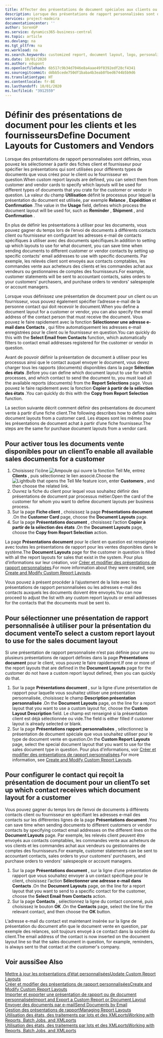```yaml
---
title: Affecter des présentations de document spéciales aux clients ou fournisseurs| Microsoft Docs
description: Lorsque des présentations de rapport personnalisées sont définies, vous pouvez les sélectionner à partir des fiches client et fournisseur pour spécifier que les présentations sélectionnées sont utilisées pour les documents que vous créez pour le client ou le fournisseur en question.
services: project-madeira
documentationcenter: ''
author: SorenGP
ms.service: dynamics365-business-central
ms.topic: article
ms.devlang: na
ms.tgt_pltfrm: na
ms.workload: na
ms.search.keywords: customized report, document layout, logo, personalize
ms.date: 10/01/2020
ms.author: edupont
ms.openlocfilehash: 6b517c9b34d7046e8a4aae49f0392edf28cf4341
ms.sourcegitcommit: ddbb5cede750df1baba4b3eab8fbed6744b5b9d6
ms.translationtype: HT
ms.contentlocale: fr-BE
ms.lasthandoff: 10/01/2020
ms.locfileid: "3912559"
---
```

# <a name="define-document-layouts-for-customers-and-vendors"></a><span data-ttu-id="f4e8e-103">Définir des présentations de document pour les clients et les fournisseurs</span><span class="sxs-lookup"><span data-stu-id="f4e8e-103">Define Document Layouts for Customers and Vendors</span></span>
<span data-ttu-id="f4e8e-104">Lorsque des présentations de rapport personnalisées sont définies, vous pouvez les sélectionner à partir des fiches client et fournisseur pour spécifier les présentations qui sont utilisées pour différents types de documents que vous créez pour le client ou le fournisseur en question.</span><span class="sxs-lookup"><span data-stu-id="f4e8e-104">When custom report layouts are defined, you can select them from customer and vendor cards to specify which layouts will be used for different types of documents that you crate for the customer or vendor in question.</span></span> <span data-ttu-id="f4e8e-105">La valeur du champ **Utilisation** définit le processus pour lequel la présentation du document est utilisée, par exemple **Relance** , **Expédition** et **Confirmation** .</span><span class="sxs-lookup"><span data-stu-id="f4e8e-105">The value in the **Usage** field, defines which process the document layout will be used for, such as **Reminder** , **Shipment** , and **Confirmation** .</span></span>

<span data-ttu-id="f4e8e-106">En plus de définir les présentations à utiliser pour les documents, vous pouvez gagner du temps lors de l’envoi de documents à différents contacts client ou fournisseur en configurant les adresses e-mail de contacts spécifiques à utiliser avec des documents spécifiques.</span><span class="sxs-lookup"><span data-stu-id="f4e8e-106">In addition to setting up which layouts to use for what document, you can save time when sending documents to different customer or vendor contacts by setting up specific contacts' email addresses to use with specific documents.</span></span> <span data-ttu-id="f4e8e-107">Par exemple, les relevés client sont envoyés aux contacts comptables, les commandes vente aux acheteurs des clients et les commandes achat aux vendeurs ou gestionnaires de comptes des fournisseurs.</span><span class="sxs-lookup"><span data-stu-id="f4e8e-107">For example, customer statements will be sent to accountant contacts, sales orders to your customers' purchasers, and purchase orders to vendors' salespeople or account managers.</span></span>

<span data-ttu-id="f4e8e-108">Lorsque vous définissez une présentation de document pour un client ou un fournisseur, vous pouvez également spécifier l’adresse e-mail de la personne contact qui doit recevoir le document.</span><span class="sxs-lookup"><span data-stu-id="f4e8e-108">When you define a document layout for a customer or vendor, you can also specify the email address of the contact person that must receive the document.</span></span> <span data-ttu-id="f4e8e-109">Vous pouvez le faire rapidement avec la fonction **Sélectionner une adresse e-mail dans Contacts** , qui filtre automatiquement les adresses e-mail enregistrées pour le client ou le fournisseur en question.</span><span class="sxs-lookup"><span data-stu-id="f4e8e-109">You can quickly do this with the **Select Email from Contacts** function, which automatically filters to contact email addresses registered for the customer or vendor in question.</span></span>

<span data-ttu-id="f4e8e-110">Avant de pouvoir définir la présentation de document à utiliser pour les processus ainsi que le contact auquel envoyer le document, vous devez charger tous les rapports (documents) disponibles dans la page **Sélection des états** .</span><span class="sxs-lookup"><span data-stu-id="f4e8e-110">Before you can define which document layout to use for which processes, and which contact to send the document to, you must load all the available reports (documents) from the **Report Selections** page.</span></span> <span data-ttu-id="f4e8e-111">Vous pouvez le faire rapidement avec la fonction **Copier à partir de la sélection des états** .</span><span class="sxs-lookup"><span data-stu-id="f4e8e-111">You can quickly do this with the **Copy from Report Selection** function.</span></span>

<span data-ttu-id="f4e8e-112">La section suivante décrit comment définir des présentations de document vente à partir d’une fiche client.</span><span class="sxs-lookup"><span data-stu-id="f4e8e-112">The following describes how to define sales document layouts from a customer card.</span></span> <span data-ttu-id="f4e8e-113">Les étapes sont les mêmes pour les présentations de document achat à partir d’une fiche fournisseur.</span><span class="sxs-lookup"><span data-stu-id="f4e8e-113">The steps are the same for purchase document layouts from a vendor card.</span></span>

## <a name="to-enable-all-available-sales-documents-for-a-customer"></a><span data-ttu-id="f4e8e-114">Pour activer tous les documents vente disponibles pour un client</span><span class="sxs-lookup"><span data-stu-id="f4e8e-114">To enable all available sales documents for a customer</span></span>
1. <span data-ttu-id="f4e8e-115">Choisissez l’icône ![Ampoule qui ouvre la fonction Tell Me](media/ui-search/search_small.png "Dites-moi ce que vous voulez faire"), entrez **Clients** , puis sélectionnez le lien associé.</span><span class="sxs-lookup"><span data-stu-id="f4e8e-115">Choose the ![Lightbulb that opens the Tell Me feature](media/ui-search/search_small.png "Tell me what you want to do") icon, enter **Customers** , and then choose the related link.</span></span>
2. <span data-ttu-id="f4e8e-116">Ouvrez la fiche du client pour lequel vous souhaitez définir des présentations de document par processus métier.</span><span class="sxs-lookup"><span data-stu-id="f4e8e-116">Open the card of the customer for whom you want to define document layouts per business process.</span></span>
3. <span data-ttu-id="f4e8e-117">Sur la page **Fiche client** , choisissez la page **Présentations document** .</span><span class="sxs-lookup"><span data-stu-id="f4e8e-117">On the **Customer Card** page, choose the **Document Layouts** page.</span></span>
4. <span data-ttu-id="f4e8e-118">Sur la page **Présentations document** , choisissez l’action **Copier à partir de la sélection des états** .</span><span class="sxs-lookup"><span data-stu-id="f4e8e-118">On the **Document Layouts** page, choose the **Copy from Report Selection** action.</span></span>

<span data-ttu-id="f4e8e-119">La page **Présentations document** pour le client en question est renseignée avec toutes les présentations de rapport pour les ventes disponibles dans le système.</span><span class="sxs-lookup"><span data-stu-id="f4e8e-119">The **Document Layouts** page for the customer in question is filled with all the report layouts for sales that exist in the system.</span></span> <span data-ttu-id="f4e8e-120">Pour plus d’informations sur leur création, voir [Créer et modifier des présentations de rapport personnalisées](ui-how-create-custom-report-layout.md).</span><span class="sxs-lookup"><span data-stu-id="f4e8e-120">For more information about they were created, see [Create and Modify Custom Report Layouts](ui-how-create-custom-report-layout.md).</span></span>

<span data-ttu-id="f4e8e-121">Vous pouvez à présent procéder à l’ajustement de la liste avec les présentations de rapport personnalisées ou les adresses e-mail des contacts auxquels les documents doivent être envoyés.</span><span class="sxs-lookup"><span data-stu-id="f4e8e-121">You can now proceed to adjust the list with any custom report layouts or email addresses for the contacts that the documents must be sent to.</span></span>

## <a name="to-select-a-custom-report-layout-to-use-for-the-sales-document-layout"></a><span data-ttu-id="f4e8e-122">Pour sélectionner une présentation de rapport personnalisée à utiliser pour la présentation du document vente</span><span class="sxs-lookup"><span data-stu-id="f4e8e-122">To select a custom report layout to use for the sales document layout</span></span>
<span data-ttu-id="f4e8e-123">Si une présentation de rapport personnalisée n’est pas définie pour une ou plusieurs présentations de rapport définies dans la page **Présentations document** pour le client, vous pouvez le faire rapidement.</span><span class="sxs-lookup"><span data-stu-id="f4e8e-123">If one or more of the report layouts that are defined in the **Document Layouts** page for the customer do not have a custom report layout defined, then you can quickly do that.</span></span>

1. <span data-ttu-id="f4e8e-124">Sur la page **Présentations document** , sur la ligne d’une présentation de rapport pour laquelle vous souhaitez utiliser une présentation personnalisée, choisissez le champ **Description présentation personnalisée** .</span><span class="sxs-lookup"><span data-stu-id="f4e8e-124">On the **Document Layouts** page, on the line for a report layout that you want to use a custom layout for, choose the **Custom Layout Description** field.</span></span> <span data-ttu-id="f4e8e-125">Le champ est renseigné si la présentation client est déjà sélectionnée ou vide.</span><span class="sxs-lookup"><span data-stu-id="f4e8e-125">The field is either filled if customer layout is already selected or blank.</span></span>
2. <span data-ttu-id="f4e8e-126">Sur la page **Présentations rapport personnalisées** , sélectionnez la présentation de document spéciale que vous souhaitez utiliser pour le type de document vente en question.</span><span class="sxs-lookup"><span data-stu-id="f4e8e-126">On the **Custom Report Layouts** page, select the special document layout that you want to use for the sales document type in question.</span></span> <span data-ttu-id="f4e8e-127">Pour plus d’informations, voir [Créer et modifier des présentations de rapport personnalisées](ui-how-create-custom-report-layout.md).</span><span class="sxs-lookup"><span data-stu-id="f4e8e-127">For more information, see [Create and Modify Custom Report Layouts](ui-how-create-custom-report-layout.md).</span></span>

## <a name="to-set-up-which-contact-receives-which-document-layout-for-a-customer"></a><span data-ttu-id="f4e8e-128">Pour configurer le contact qui reçoit la présentation de document pour un client</span><span class="sxs-lookup"><span data-stu-id="f4e8e-128">To set up which contact receives which document layout for a customer</span></span>
<span data-ttu-id="f4e8e-129">Vous pouvez gagner du temps lors de l’envoi de documents à différents contacts client ou fournisseur en spécifiant les adresses e-mail des contacts sur les différentes lignes de la page **Présentations document** .</span><span class="sxs-lookup"><span data-stu-id="f4e8e-129">You can save time when sending documents to different customers or vendor contacts by specifying contact email addresses on the different lines on the **Document Layouts** page.</span></span> <span data-ttu-id="f4e8e-130">Par exemple, les relevés client peuvent être envoyés aux contacts comptables, les commandes vente aux acheteurs de vos clients et les commandes achat aux vendeurs ou gestionnaires de comptes des fournisseurs.</span><span class="sxs-lookup"><span data-stu-id="f4e8e-130">For example, customer statements can be sent to accountant contacts, sales orders to your customers' purchasers, and purchase orders to vendors' salespeople or account managers.</span></span>

1. <span data-ttu-id="f4e8e-131">Sur la page **Présentations document** , sur la ligne d’une présentation de rapport que vous souhaitez envoyer à un contact spécifique pour le client, choisissez l’action **Sélectionner une adresse e-mail dans Contacts** .</span><span class="sxs-lookup"><span data-stu-id="f4e8e-131">On the **Document Layouts** page, on the line for a report layout that you want to send to a specific contact for the customer, choose the **Select Email from Contacts** action.</span></span>
2. <span data-ttu-id="f4e8e-132">Sur la page **Contacts** , sélectionnez la ligne du contact concerné, puis choisissez le bouton **OK** .</span><span class="sxs-lookup"><span data-stu-id="f4e8e-132">On the **Contacts** page, select the line for the relevant contact, and then choose the **OK** button.</span></span>

<span data-ttu-id="f4e8e-133">L’adresse e-mail du contact est maintenant insérée sur la ligne de présentation du document afin que le document vente en question, par exemple des relances, soit toujours envoyé à ce contact dans la société du client.</span><span class="sxs-lookup"><span data-stu-id="f4e8e-133">The email address of the contact is now inserted on the document layout line so that the sales document in question, for example, reminders, is always sent to that contact at the customer's company.</span></span>

## <a name="see-also"></a><span data-ttu-id="f4e8e-134">Voir aussi</span><span class="sxs-lookup"><span data-stu-id="f4e8e-134">See Also</span></span>  
[<span data-ttu-id="f4e8e-135">Mettre à jour les présentations d’état personnalisées</span><span class="sxs-lookup"><span data-stu-id="f4e8e-135">Update Custom Report Layouts</span></span>](ui-update-report-layouts.md)  
[<span data-ttu-id="f4e8e-136">Créer et modifier des présentations de rapport personnalisées</span><span class="sxs-lookup"><span data-stu-id="f4e8e-136">Create and Modify Custom Report Layouts</span></span>](ui-how-create-custom-report-layout.md)  
[<span data-ttu-id="f4e8e-137">Importer et exporter une présentation de rapport ou de document personnalisée</span><span class="sxs-lookup"><span data-stu-id="f4e8e-137">Import and Export a Custom Report or Document Layout</span></span>](ui-how-import-and-export-report-layout.md)  
[<span data-ttu-id="f4e8e-138">Envoyer des documents par e-mail</span><span class="sxs-lookup"><span data-stu-id="f4e8e-138">Send Documents by Email</span></span>](ui-how-send-documents-email.md)  
[<span data-ttu-id="f4e8e-139">Gestion des présentations de rapport</span><span class="sxs-lookup"><span data-stu-id="f4e8e-139">Managing Report Layouts</span></span>](ui-manage-report-layouts.md)  
[<span data-ttu-id="f4e8e-140">Utilisation des états, des traitements par lots et des XMLports</span><span class="sxs-lookup"><span data-stu-id="f4e8e-140">Working with Reports, Batch Jobs, and XMLports</span></span>](ui-work-report.md)  
[<span data-ttu-id="f4e8e-141">Utilisation des états, des traitements par lots et des XMLports</span><span class="sxs-lookup"><span data-stu-id="f4e8e-141">Working with Reports, Batch Jobs, and XMLports</span></span>](ui-work-report.md)  
